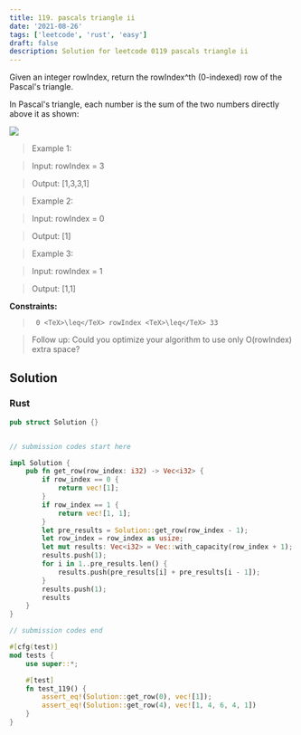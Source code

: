 ```yaml
---
title: 119. pascals triangle ii
date: '2021-08-26'
tags: ['leetcode', 'rust', 'easy']
draft: false
description: Solution for leetcode 0119 pascals triangle ii
---
```


 

  Given an integer rowIndex, return the rowIndex^th (0-indexed) row of the Pascal's triangle.

  In Pascal's triangle, each number is the sum of the two numbers directly above it as shown:

  ![](https://upload.wikimedia.org/wikipedia/commons/0/0d/PascalTriangleAnimated2.gif)

   

 >   Example 1:

 >   Input: rowIndex <TeX>=</TeX> 3

 >   Output: [1,3,3,1]

 >   Example 2:

 >   Input: rowIndex <TeX>=</TeX> 0

 >   Output: [1]

 >   Example 3:

 >   Input: rowIndex <TeX>=</TeX> 1

 >   Output: [1,1]

   

  **Constraints:**

  

 >   	0 <TeX>\leq</TeX> rowIndex <TeX>\leq</TeX> 33

  

   

 >   Follow up: Could you optimize your algorithm to use only O(rowIndex) extra space?


## Solution
### Rust
```rust
pub struct Solution {}


// submission codes start here

impl Solution {
    pub fn get_row(row_index: i32) -> Vec<i32> {
        if row_index == 0 {
            return vec![1];
        }
        if row_index == 1 {
            return vec![1, 1];
        }
        let pre_results = Solution::get_row(row_index - 1);
        let row_index = row_index as usize;
        let mut results: Vec<i32> = Vec::with_capacity(row_index + 1); //vec![1];
        results.push(1);
        for i in 1..pre_results.len() {
            results.push(pre_results[i] + pre_results[i - 1]);
        }
        results.push(1);
        results
    }
}

// submission codes end

#[cfg(test)]
mod tests {
    use super::*;

    #[test]
    fn test_119() {
        assert_eq!(Solution::get_row(0), vec![1]);
        assert_eq!(Solution::get_row(4), vec![1, 4, 6, 4, 1])
    }
}

```
